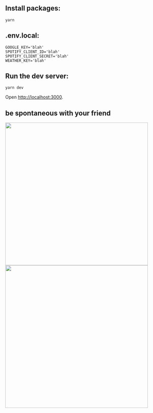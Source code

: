 ## Install packages:

```
yarn
```

## .env.local:

```
GOOGLE_KEY='blah'
SPOTIFY_CLIENT_ID='blah'
SPOTIFY_CLIENT_SECRET='blah'
WEATHER_KEY='blah'
```

## Run the dev server:

```
yarn dev
```

Open [http://localhost:3000](http://localhost:3000).

## be spontaneous with your friend
<img width="450" src="https://user-images.githubusercontent.com/112890821/197364462-2adfdbb5-bd77-4ade-b94d-89ff390186ad.jpeg" />
<img width="450" src="https://user-images.githubusercontent.com/112890821/197364467-3cc6023c-6643-4e3b-9ce7-f03ac9687dca.JPG" />
